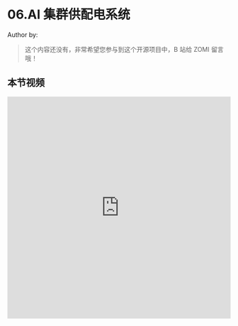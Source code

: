 <!--Copyright © ZOMI 适用于[License](https://github.com/Infrasys-AI/AIInfra)版权许可-->

# 06.AI 集群供配电系统

Author by: 

> 这个内容还没有，非常希望您参与到这个开源项目中，B 站给 ZOMI 留言哦！

## 本节视频

<html>
<iframe src="https://player.bilibili.com/player.html?isOutside=true&aid=115016372065396&bvid=BV1UHtZzhEYJ&cid=31651793763&p=1&danmaku=0&t=30&autoplay=0" width="100%" height="500" scrolling="no" border="0" frameborder="no" framespacing="0" allowfullscreen="true"> </iframe>
</html>
